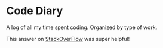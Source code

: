 Code Diary
==========

A log of all my time spent coding. Organized by type of work.

This answer on [StackOverFlow](https://stackoverflow.com/a/3898842) was super helpful!